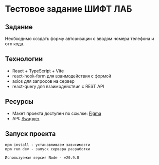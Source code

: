 # Тестовое задание ШИФТ ЛАБ

## Задание

Необходимо создать форму авторизации с вводом номера телефона и отп кода.

## Технологии

- React + TypeScript + Vite
- react-hook-form для взаимодействия с формой
- axios для запросов на сервер
- react-query для взаимодействия с REST API

## Ресурсы

- Макет проекта доступен по ссылке: [Figma](https://www.figma.com/file/SvxB2Z6YNfvDpQACsldKIv/Шифтлаб?type=design&node-id=1:2&mode=design&t=rvOKSoOCAsvgEo6M-1)
- API: [Swagger](https://shift-backend.onrender.com/tester#/)

## Запуск проекта

```
npm install - устанавливаем зависимости
npm run dev - запуск сервера разработки

Используемая версия Node - v20.9.0
```
